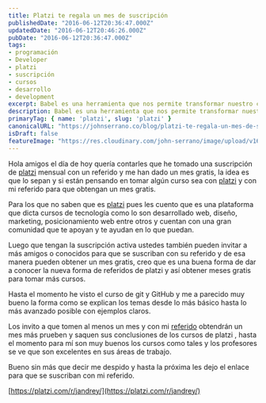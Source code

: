 ```yaml
---
title: Platzi te regala un mes de suscripción
publishedDate: "2016-06-12T20:36:47.000Z"
updatedDate: "2016-06-12T20:46:26.000Z"
pubDate: "2016-06-12T20:36:47.000Z"
tags: 
- programación
- Developer
- platzi
- suscripción
- cursos
- desarrollo
- development
excerpt: Babel es una herramienta que nos permite transformar nuestro código JS de última generación a JS que cualquier navegador o versión de node.js entienda.
description: Babel es una herramienta que nos permite transformar nuestro código JS de última generación a JS que cualquier navegador o versión de node.js entienda.
primaryTag: { name: 'platzi', slug: 'platzi' }
canonicalURL: "https://johnserrano.co/blog/platzi-te-regala-un-mes-de-suscripcion"
isDraft: false
featureImage: "https://res.cloudinary.com/john-serrano/image/upload/v1683581392/John%20Serrano/Blog%20Post/platzi-te-regala-un-mes-de-suscripcion/Referido_yz8e03.jpg"
---
```


Hola amigos el día de hoy quería contarles que he tomado una suscripción de [platzi](https://platzi.com/) mensual con un referido y me han dado un mes gratis, la idea es que lo sepan y si están pensando en tomar algún curso sea con [platzi](https://platzi.com/) y con mi referido para que obtengan un mes gratis.

Para los que no saben que es [platzi](https://platzi.com/) pues les cuento que es una plataforma que dicta cursos de tecnología como lo son desarrollado web, diseño, marketing, posicionamiento web entre otros y cuentan con una gran comunidad que te apoyan y te ayudan en lo que puedan.

Luego que tengan la suscripción activa ustedes también pueden invitar a más amigos o conocidos para que se suscriban con su referido y de esa manera pueden obtener un mes gratis, creo que es una buena forma de dar a conocer la nueva forma de referidos de platzi y así obtener meses gratis para tomar más cursos.

Hasta el momento he visto el curso de git y GitHub y me a parecido muy bueno la forma como se explican los temas desde lo más básico hasta lo más avanzado posible con ejemplos claros.

Los invito a que tomen al menos un mes y con mi [referido](https://platzi.com/r/jandrey/) obtendrán un mes más prueben y saquen sus conclusiones de los cursos de platzi , hasta el momento para mí son muy buenos los cursos como tales y los profesores se ve que son excelentes en sus áreas de trabajo.

Bueno sin más que decir me despido y hasta la próxima les dejo el enlace para que se suscriban con mi referido.

[https://platzi.com/r/jandrey/](https://platzi.com/r/jandrey/)
